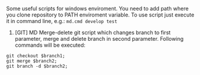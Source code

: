 Some useful scripts for windows enviroment.
You need to add path where you clone repository to PATH enviroment variable.
To use script just execute it in command line, e.g.:
`md.cmd develop test`

1. [GIT] MD
Merge-delete git script which changes branch to first parameter, merge and delete branch in second parameter.
Following commands will be executed:
```
git checkout $branch1;
git merge $branch2;
git branch -d $branch2;
```
